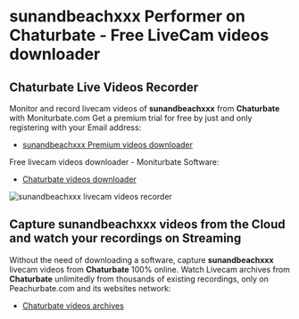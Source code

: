 # sunandbeachxxx Performer on Chaturbate - Free LiveCam videos downloader

## Chaturbate Live Videos Recorder

Monitor and record livecam videos of **sunandbeachxxx** from **Chaturbate** with Moniturbate.com
Get a premium trial for free by just and only registering with your Email address:
* [sunandbeachxxx Premium videos downloader](https://moniturbate.com/request-demo-licence-key.html)

Free livecam videos downloader - Moniturbate Software:
* [Chaturbate videos downloader](https://moniturbate.com/moniturbate-download-software.html)

![sunandbeachxxx livecam videos recorder](https://peachurnet.com/templates/moniturbate-software.png)


## Capture sunandbeachxxx videos from the Cloud and watch your recordings on Streaming

Without the need of downloading a software, capture **sunandbeachxxx** livecam videos from **Chaturbate** 100% online.
Watch Livecam archives from **Chaturbate** unlimitedly from thousands of existing recordings, only on Peachurbate.com and its websites network:
* [Chaturbate videos archives](https://peachurnet.com/)